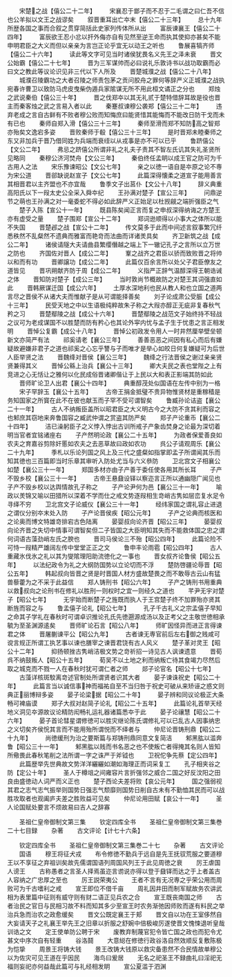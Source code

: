 <!-- { "loadSidebar": true } -->
　　宋楚之战【僖公二十二年】
　　宋襄忍于鄫子而不忍于二毛谓之曰仁吾不信也公羊拟以文王之战谬矣
　　叙晋重耳出亡夲末【僖公二十三年】
　　总十九年所歴各国之事而合叙之贯穿简括此史家列传体所从出
　　富辰谏襄王【僖公二十四年】
　　富辰欲王忍小忿以扞外侮亦自有见然至逆王命而执其使抑亦甚矣不能申明君臣之大义而但以亲亲为言岂正论乎宜无以动王之听也
　　鲁展喜犒齐师【僖公二十六年】
　　读此等文字可见当时诸侯犹畏名义先王之泽未衰
　　晋文公始霸【僖公二十七年】
　　晋为三军谋帅而必曰说礼乐敦诗书以战功取霸而必曰文之教此等议论识见非三代以下人所及
　　晋楚城濮之战【僖公二十八年】
　　城濮召陵霸功之大者召陵之师责包茅之贡问胶舟之罪何等辞严义正城濮之战执宛春许曹卫以致防马虎皮曳柴伪遁兵家隂谋无所不用此桓文谲正之分也
　　郑烛之武说秦伯【僖公三十年】
　　晋之伐郑夲以其无礼贰于楚特借辞耳故是役也晋主而秦客烛之武之言易入者以此
　　秦蹇叔谏穆公袭郑【僖公三十二年】
　　违弃老成之言自古鲜有不败者穆公败而知悔庶曰能贤惜其能悔而不能改日防干戈而未有已也
　　秦师自郑入滑【僖公三十三年】
　　秦师至滑而郑不知防高之智郑亦殆矣文逸宕多姿
　　晋败秦师于殽【僖公三十三年】
　　是时晋郑未睦秦师之东又非加兵于晋乃借同姓为兵端而衰绖以从戎事是亦不可以已乎
　　鲁跻僖公【文公二年】
　　弗忌之跻僖公所谓非礼之礼夫子责其不智左氏讥其失礼圣贤所见略同
　　秦穆公济河焚舟【文公三年】
　　秦伯终任孟眀以成王官之防可为千古用人之法
　　宋乐豫谏昭公【文公七年】
　　亲之以徳一语自是夲原之论不専为宋公道
　　晋郤缺说赵宣子【文公七年】
　　此篇深得懐柔之道宣子能用善言其相晋君以主齐盟也不亦宜哉
　　鲁季文子出莒仆【文公十八年】
　　辞义典重高阳氏以下一叚太史公全采入舜夲纪
　　王孙满对楚子【宣公三年】
　　问鼎逆节之萌也王孙满之对一毫委蛇不得必如此辞严义正始足以杜觊觎之端折强臣之气
　　楚子入陈【宣公十一年】
　　既县陈矣闻正言而复之申叔深得纳诲之方楚王亦有虚受之量
　　楚子围郑【宣公十二年】
　　郑词逊顺得以小事大之体所以能不失国
　　晋楚邲之战【宣公十二年】
　　传文莫多于此而中间述言叙事繁冗纤悉秩然不乱粲然不遗典而雅富而艳竒而法曲而详诸羙具矣
　　齐卫新筑之战【成公二年】
　　诸侯请隧大夫请曲县繁缨僭越之端上下一辙记孔子之言所以立万世之防也
　　齐国佐对晋人【成公二年】
　　鞌之战齐之君臣以骄而致败晋之将帅以和而有功
　　晋卿譲功【成公二年】
　　此篇仅百余言所以处父子君臣僚友之道皆见
　　晋巩朔献齐防于周【成公二年】
　　义指严正辞气温醇深得王朝诰诫之体
　　晋知防对楚子【成公三年】
　　当时敦尚节概故防之对楚王其词强直如此
　　晋韩厥谋迁国【成公六年】
　　土厚水深地利也民从教人和也立国之道两言尽之晋侯不从诸大夫而惟献子是从可谓能择善矣
　　刘子论成肃公受脤【成公十三年】
　　民受天地之中以生语极纯粹故朱子称之大叚亦醇正无疵非复春秋气矜之习
　　晋楚鄢陵之战【成公十六年】
　　晋楚鄢陵之战范文子始终持不轻战之议可为老成谋国不以胜楚而防有矜心也其论外寜内忧与孟子生于忧患之言正相发明
　　晋悼公复霸【成公十八年】
　　晋悼公初政发令用人一时井然厘举壁垒顿新文亦简严有法
　　祁奚请老【襄公三年】
　　善善恶恶之间因有私心而后有嫌疑故避嫌非君子之道也祁奚之心忘乎讐与子而唯才是举心如皎日何复嫌疑可为后世人臣举贤之法
　　晋魏绛对晋侯【襄公三年】
　　魏绛之行法晋侯之谢过亲亲贤贤兼得其义
　　晋悼公緜上治兵【襄公十三年】
　　卿大夫民之表也堂陛之上有竞进之心无恬让之雅何以化民成俗晋诸卿偕让于上民以大和表正影端其防如此
　　晋师旷论卫人出君【襄公十四年】
　　典重醇茂处似国语在左传中别为一格
　　宋子罕辞玉【襄公十五年】
　　古帝王捐金抵璧不贵异物惟贤材是重稼穑是务知国家之所寳在此不在彼也献玉而子罕不受可谓智矣
　　鲁臧孙论诘盗【襄公二十一年】
　　古人不纳叛臣盖所以昭君臣之大义明古今之大防不贪其利而容之也邾庶其窃地来奔鲁国容之臧武仲谓之赏盗其防严矣
　　郑子产论重币【襄公二十四年】
　　洁已澡躬臣子之义悖入悖出古训所戒子产象齿焚身之论最为深切着明当官者宜铭诸座右
　　子产然明论政【襄公二十五年】
　　为政者保爱善良如农夫之育嘉谷剪除奸慝如农夫之去恶草故曰政如农功
　　呉公子请观周乐【襄公二十九年】
　　季札以乐论列国之风上及三代之盛粲如指掌即孟子所谓闻其乐而知其徳也三百篇即当时乐章其审听入防处尤当与六义叅防
　　卫北宫文子相襄公如楚【襄公三十一年】
　　郑国多材亦由子产善于委任使各用其所长耳
　　子产不毁乡校【襄公三十一年】
　　古帝王悬鼗设铎以察迩言正所以通幽隠广闻见也子产不毁乡校以达舆情故孔子称之
　　子产论尹何为邑【襄公三十一年】
　　喻政以羙锦又喻以田猎所以深着不学而仕之戒文势逐叚相生竒峭古隽如层峦复水足令寻绎不穷
　　卫北宫文子论威仪【襄公三十一年】
　　经纬家国之谓礼容止进退之谓仪分别夲末处入防
　　子产论晋侯疾【昭公元年】
　　子产之论典而核医和之论奥而博文特雄竒排宕古色陆离
　　晏婴叔向论齐晋【昭公三年】
　　晏婴叔向论齐晋之失切中情事可谓智矣但二子皆国之大臣明知其失而不能救体国之忠之谓何词语古藻劲峭左氏之腴也
　　晋司马侯论三不殆【昭公四年】
　　此篇论险不可恃一叚精严雄阔左传中堂堂正正之文
　　鲁申丰论雨雹【昭公四年】
　　古人重藏氷伐氷之礼以其为燮隂理阳助流徳化之一事也
　　晋女叔齐论鲁侯【昭公五年】
　　以法纪政令为礼之大纲防国势以立论切而不浮
　　楚防啓疆论辱晋【昭公五年】
　　韩起叔向皆晋之贤是时晋国人材方盛故楚畏之而不敢辱古云山有猛兽藜藿为之不采于此益信
　　郑人铸刑书【昭公六年】
　　子产之铸刑书用重典以救叔向之论刑书在修礼以胜刑一则权时之宜一则经久之道也
　　芊尹无宇对楚子【昭公七年】
　　无宇始而断楚子之旌既而执人于王宫楚子终不加罪殆亦贤其断旌而容之与
　　鲁孟僖子论礼【昭公七年】
　　孔子千古礼义之宗孟僖子早知之命其子学礼在春秋时可谓卓识推论孔氏先徳遡源成汤以及正考父之主敬世徳相承毓为至圣渊源逺矣
　　晋师旷论石言【昭公八年】
　　师旷因怪异而进正言得谏君之体
　　晋屠蒯谏平公【昭公九年】
　　古者谏无専官前后左右御之贱咸可谠言规正所谓工执艺事以谏也膳宰之谏晋君饶有古人风义
　　楚子革对灵王【昭公十二年】
　　抑扬顿挫古隽峭洁极文势之竒祈招一诗见古人讽谏遗意
　　晋荀呉不纳鼓叛人【昭公十五年】
　　荀吴不以土地之利而纳叛亡待其食竭力尽然后取之城克而不戮一人在春秋时犹可谓仁者之师
　　郯子论官名【昭公十七年】
　　古藻详核斑駮离竒述官制处所谓贤者识其大者
　　晏子谏诛祝史【昭公二十年】
　　此篇言当以诚信事神而福祐自至不当归咎于祝史可破从来矫诬之惑文则典正丽博辩多姿
　　晏子论梁据【昭公二十年】
　　晏子辨和同议论极正大条畅可裨庙谟
　　郑子大叔对赵简子论礼【昭公二十五年】
　　此篇论礼首举天经地义洞见夲源故议论精防闳畅礼运礼器诸篇悉夲于此
　　晏子论禳慧【昭公二十六年】
　　晏子首论彗星谓修徳可以胜灾继论陈氏谓修礼可以已乱古人因事纳忠之义切矣齐侯恱其言而不能用殆所谓悦而不绎者与
　　仲尼论晋铸刑鼎【昭公二十九年】
　　尚徳缓刑为治之要斯篇与郑铸刑鼎同意文复简洁
　　邾黑肱以滥奔鲁【昭公三十一年】
　　邾黑肱以贱而书名恶之也不使叛亡者得掩其名则人皆知所儆畏此春秋笔削之法所谓一字之诛严于斧钺也
　　卫祝佗争先蔡【定公四年】
　　此篇歴举先世典故文势洋洋纚纚如潮如海理正而词采复工
　　孔子相夹谷之防【定公十年】
　　圣人于樽俎之间雍容片言折强邻之威合二国之好反汶阳之田良由盛徳动人词严而义正也
　　楚子西论夫差将败【哀公元年】
　　国之强弱视其君之志气志气振举则国势日强志气颓靡则国势日削自古未有不勤恤其民而可以战胜攻取者也观阖庐夫差之胜败益可见矣
　　仲尼论用田赋【哀公十一年】
　　圣人论国赋处要言不烦故易曰吉人之辞寡


　　圣祖仁皇帝御制文第三集
　　钦定四库全书
　　圣祖仁皇帝御制文第三集巻二十七目録
　　杂著
　　古文评论【计七十六条】












　　钦定四库全书
　　圣祖仁皇帝御制文第三集巻二十七
　　杂著
　　古文评论
　　国语
　　穆王将征犬戎
　　布令修徳不勤兵于远自是先王抚驭荒服之要道穆王以不享征之弃祖训矣故先儒谓国语列周国风列王于此见周徳之衰
　　厉王虐国人谤王
　　古称愚者之言圣人择焉虽迩言谫说亦得以登于鼗铎而达之于上者盖古人容纳之广忠厚之至也
　　厉王説荣夷公
　　王者不言有无况専之乎荣公用而周败可为千古嗜利之戒
　　宣王即位不借千亩
　　周礼因井田而制军赋故务农讲武相为表里篇中征则有威守则有财二语正见兵农之合
　　宣王既丧南国之师
　　古者治民之官日与民相习故不料而知其多少至宣王时农务渐弛因师败而遂有料民之举治兵急而治农之政愈缓矣
　　晋文公既定襄王于郏
　　晋文自以功在王室侈然自大妄请天子之礼襄王举先王之旧章以折服之舒婉中倍极峻厉遂使晋文愧悚退听皇哉训诰之文
　　定王使单防公聘于宋
　　废教弃制蔑官犯令皆亡国之政也而犯令尤甚文中序次自有轻重
　　谷洛鬪
　　大意縂在修徳行政谷洛自然效顺反复敷陈极为恺挚
　　周景王将铸大钱
　　景王改铸大钱原以救灾备患然不合民情故单穆公以为佐灾可见王道在乎因民
　　海鸟曰爰居
　　无名之祀圣王不録曲礼曰淫祀无福则妄祀亦何益哉此篇可与礼经相发眀
　　宣公夏滥于泗渊
